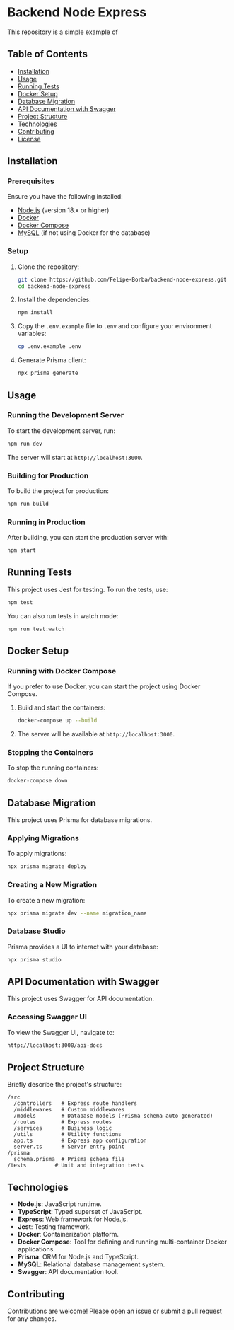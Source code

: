 # Backend Node Express

This repository is a simple example of

## Table of Contents

- [Installation](#installation)
- [Usage](#usage)
- [Running Tests](#running-tests)
- [Docker Setup](#docker-setup)
- [Database Migration](#database-migration)
- [API Documentation with Swagger](#api-documentation-with-swagger)
- [Project Structure](#project-structure)
- [Technologies](#technologies)
- [Contributing](#contributing)
- [License](#license)

## Installation

### Prerequisites

Ensure you have the following installed:

- [Node.js](https://nodejs.org/) (version 18.x or higher)
- [Docker](https://www.docker.com/get-started)
- [Docker Compose](https://docs.docker.com/compose/)
- [MySQL](https://www.mysql.com/) (if not using Docker for the database)

### Setup

1. Clone the repository:

   ```bash
   git clone https://github.com/Felipe-Borba/backend-node-express.git
   cd backend-node-express
   ```

2. Install the dependencies:

   ```bash
   npm install
   ```

3. Copy the `.env.example` file to `.env` and configure your environment variables:

   ```bash
   cp .env.example .env
   ```

4. Generate Prisma client:

   ```bash
   npx prisma generate
   ```

## Usage

### Running the Development Server

To start the development server, run:

```bash
npm run dev
```

The server will start at `http://localhost:3000`.

### Building for Production

To build the project for production:

```bash
npm run build
```

### Running in Production

After building, you can start the production server with:

```bash
npm start
```

## Running Tests

This project uses Jest for testing. To run the tests, use:

```bash
npm test
```

You can also run tests in watch mode:

```bash
npm run test:watch
```

## Docker Setup

### Running with Docker Compose

If you prefer to use Docker, you can start the project using Docker Compose.

1. Build and start the containers:

   ```bash
   docker-compose up --build
   ```

2. The server will be available at `http://localhost:3000`.

### Stopping the Containers

To stop the running containers:

```bash
docker-compose down
```

## Database Migration

This project uses Prisma for database migrations.

### Applying Migrations

To apply migrations:

```bash
npx prisma migrate deploy
```

### Creating a New Migration

To create a new migration:

```bash
npx prisma migrate dev --name migration_name
```

### Database Studio

Prisma provides a UI to interact with your database:

```bash
npx prisma studio
```

## API Documentation with Swagger

This project uses Swagger for API documentation.

### Accessing Swagger UI

To view the Swagger UI, navigate to:

```bash
http://localhost:3000/api-docs
```

## Project Structure

Briefly describe the project's structure:

```
/src
  /controllers   # Express route handlers
  /middlewares   # Custom middlewares
  /models        # Database models (Prisma schema auto generated)
  /routes        # Express routes
  /services      # Business logic
  /utils         # Utility functions
  app.ts         # Express app configuration
  server.ts      # Server entry point
/prisma
  schema.prisma  # Prisma schema file
/tests         # Unit and integration tests
```

## Technologies

- **Node.js**: JavaScript runtime.
- **TypeScript**: Typed superset of JavaScript.
- **Express**: Web framework for Node.js.
- **Jest**: Testing framework.
- **Docker**: Containerization platform.
- **Docker Compose**: Tool for defining and running multi-container Docker applications.
- **Prisma**: ORM for Node.js and TypeScript.
- **MySQL**: Relational database management system.
- **Swagger**: API documentation tool.

## Contributing

Contributions are welcome! Please open an issue or submit a pull request for any changes.
